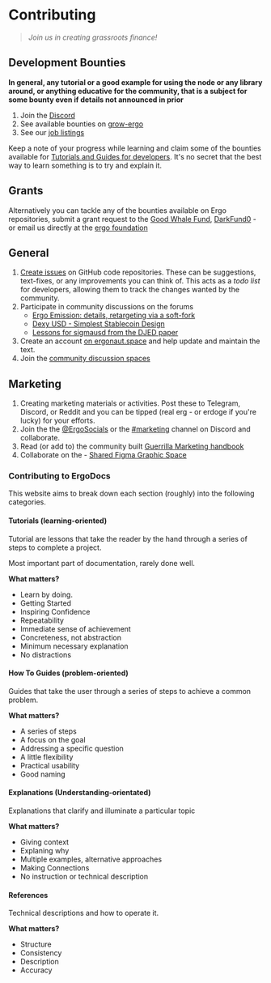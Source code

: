 # Contributing

>  *Join us in creating grassroots finance!*



## Development Bounties

**In general, any tutorial or a good example for using the node or any library around, or anything educative for the community, that is a subject for some bounty even if details not announced in prior**

1. Join the [Discord](https://discord.gg/nr4JRnhAyV)
2. See available bounties on [grow-ergo](https://github.com/ergoplatform/grow-ergo/)
3. See our [job listings](https://ergoplatform.org/en/careers/)


Keep a note of your progress while learning and claim some of the bounties available for [Tutorials and Guides for developers](https://github.com/ergoplatform/grow-ergo/issues/15). It's no secret that the best way to learn something is to try and explain it. 

## Grants

Alternatively you can tackle any of the bounties available on Ergo repositories, submit a grant request to the [Good Whale Fund](https://github.com/ergoplatform/grow-ergo/issues/13), [DarkFund0](https://github.com/ergoplatform/grow-ergo/issues/1) - or email us directly at the [ergo foundation](mailto:team@ergoplatform.org)

## General


1. [Create issues](https://docs.github.com/en/issues/tracking-your-work-with-issues/creating-an-issue) on GitHub code repositories. These can be suggestions, text-fixes, or any improvements you can think of. This acts as a *todo list* for developers, allowing them to track the changes wanted by the community. 
2. Participate in community discussions on the forums
	-	[Ergo Emission: details, retargeting via a soft-fork](https://www.ergoforum.org/t/ergo-emission-details-retargeting-via-a-soft-fork/2778/21)
	- [Dexy USD - Simplest Stablecoin Design](https://www.ergoforum.org/t/dexy-usd-simplest-stablecoin-design/1430)
	- [Lessons for sigmausd from the DJED paper](https://www.ergoforum.org/t/lessons-for-sigmausd-from-the-djed-paper/2345)
3. Create an account [on ergonaut.space](https://ergonaut.space/register) and help update and maintain the text.
4. Join the [community discussion spaces](https://github.com/glasgowm148/awesome-ergo/blob/master/pages/community.md)

## Marketing

1. Creating marketing materials or activities. Post these to Telegram, Discord, or Reddit and you can be tipped (real erg - or erdoge if you're lucky) for your efforts. 
2. Join the the [@ErgoSocials](https://t.me/ErgoSocials) or the [#marketing](https://discord.gg/TBFXMzha7X) channel on Discord and collaborate. 
3. Read (or add to) the community built [Guerrilla Marketing handbook](https://ergonaut.space/en/guerrilla-marketing)
4. Collaborate on the - [Shared Figma Graphic Space](https://www.figma.com/file/pd92vgB3xNFThaacIKodYs/Guide-ID?node-id=1%3A756)


### Contributing to ErgoDocs

This website aims to break down each section (roughly) into the following categories.

#### Tutorials (learning-oriented)

Tutorial are lessons that take the reader by the hand through a series of steps to complete a project.

Most important part of documentation, rarely done well.

**What matters?**

- Learn by doing.
- Getting Started
- Inspiring Confidence
- Repeatability
- Immediate sense of achievement
- Concreteness, not abstraction
- Minimum necessary explanation
- No distractions

#### How To Guides (problem-oriented)


Guides that take the user through a series of steps to achieve a common problem. 

**What matters?**

- A series of steps
- A focus on the goal
- Addressing a specific question
- A little flexibility
- Practical usability
- Good naming


#### Explanations (Understanding-orientated)

Explanations that clarify and illuminate a particular topic

**What matters?**

- Giving context
- Explaning why
- Multiple examples, alternative approaches
- Making Connections
- No instruction or technical description


#### References

Technical descriptions and how to operate it.

**What matters?**

- Structure
- Consistency
- Description
- Accuracy